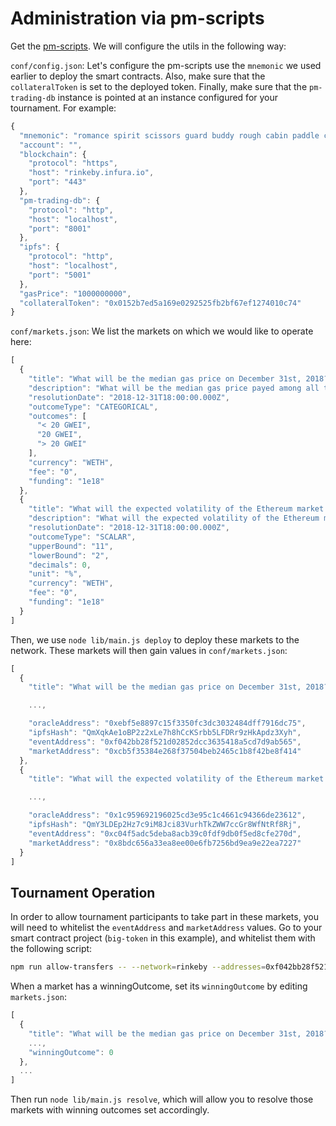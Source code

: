 # Administration via pm-scripts

Get the [pm-scripts](https://github.com/gnosis/pm-scripts). We will configure the utils in the following way:

`conf/config.json`: Let's configure the pm-scripts use the `mnemonic` we used earlier to deploy the smart contracts. Also, make sure that the `collateralToken` is set to the deployed token. Finally, make sure that the `pm-trading-db` instance is pointed at an instance configured for your tournament. For example:

```js
{
  "mnemonic": "romance spirit scissors guard buddy rough cabin paddle cricket cactus clock buddy",
  "account": "",
  "blockchain": {
    "protocol": "https",
    "host": "rinkeby.infura.io",
    "port": "443"
  },
  "pm-trading-db": {
    "protocol": "http",
    "host": "localhost",
    "port": "8001"
  },
  "ipfs": {
    "protocol": "http",
    "host": "localhost",
    "port": "5001"
  },
  "gasPrice": "1000000000",
  "collateralToken": "0x0152b7ed5a169e0292525fb2bf67ef1274010c74"
}
```

`conf/markets.json`: We list the markets on which we would like to operate here:

```js
[
  {
    "title": "What will be the median gas price on December 31st, 2018?",
    "description": "What will be the median gas price payed among all transactions on December 31st, 2018?",
    "resolutionDate": "2018-12-31T18:00:00.000Z",
    "outcomeType": "CATEGORICAL",
    "outcomes": [
      "< 20 GWEI",
      "20 GWEI",
      "> 20 GWEI"
    ],
    "currency": "WETH",
    "fee": "0",
    "funding": "1e18"
  },
  {
    "title": "What will the expected volatility of the Ethereum market be by December 31st over a 30-day estimate?",
    "description": "What will the expected volatility of the Ethereum market be by December 31st, 2018, over a 30-day estimate? Source: https://www.buybitcoinworldwide.com/ethereum-volatility/",
    "resolutionDate": "2018-12-31T18:00:00.000Z",
    "outcomeType": "SCALAR",
    "upperBound": "11",
    "lowerBound": "2",
    "decimals": 0,
    "unit": "%",
    "currency": "WETH",
    "fee": "0",
    "funding": "1e18"
  }
]
```

Then, we use `node lib/main.js deploy` to deploy these markets to the network. These markets will then gain values in `conf/markets.json`:

```js
[
  {
    "title": "What will be the median gas price on December 31st, 2018?",

    ...,

    "oracleAddress": "0xebf5e8897c15f3350fc3dc3032484dff7916dc75",
    "ipfsHash": "QmXqkAe1oBP2z2xLe7h8hCcKSrbb5LFDRr9zHkApdz3Xyh",
    "eventAddress": "0xf042bb28f521d02852dcc3635418a5cd7d9ab565",
    "marketAddress": "0xcb5f35384e268f37504beb2465c1b8f42be8f414"
  },
  {
    "title": "What will the expected volatility of the Ethereum market be by December 31st over a 30-day estimate?",

    ...,

    "oracleAddress": "0x1c959692196025cd3e95c1c4661c94366de23612",
    "ipfsHash": "QmY3LDEp2Hz7c9iM8Jci83VurhTkZWW7ccGr8WfNtRf8Rj",
    "eventAddress": "0xc04f5adc5deba8acb39c0fdf9db0f5ed8cfe270d",
    "marketAddress": "0x8bdc656a33ea8ee00e6fb7256bd9ea9e22ea7227"
  }
]
```

## Tournament Operation

In order to allow tournament participants to take part in these markets, you will need to whitelist the `eventAddress` and `marketAddress` values. Go to your smart contract project (`big-token` in this example), and whitelist them with the following script:

```sh
npm run allow-transfers -- --network=rinkeby --addresses=0xf042bb28f521d02852dcc3635418a5cd7d9ab565,0xcb5f35384e268f37504beb2465c1b8f42be8f414,0xc04f5adc5deba8acb39c0fdf9db0f5ed8cfe270d,0x8bdc656a33ea8ee00e6fb7256bd9ea9e22ea7227
```

When a market has a winningOutcome, set its `winningOutcome` by editing `markets.json`:

```js
[
  {
    "title": "What will be the median gas price on December 31st, 2018?",
    ...,
    "winningOutcome": 0
  },
  ...
]
```

Then run `node lib/main.js resolve`, which will allow you to resolve those markets with winning outcomes set accordingly.
